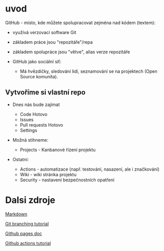 # uvod

GitHub - místo, kde můžete spolupracovat zejména nad kódem (textem):
* využívá verzovací software Git
* základem práce jsou "repozitáře"/repa
* základem spolupráce jsou "větve", alias verze repozitáře

* GitHub jako sociální síť:
  * Má hvězdičky, sledování lidí, seznamování se na projektech (Open Source komunita).

## Vytvoříme si vlastní repo

* Dnes nás bude zajímat
  * Code Hotovo
  * Issues
  * Pull requests Hotovo
  * Settings

* Možná stihneme:
  * Projects - Kanbanové řízení projektu

* Ostatní:
  * Actions - automatizace (např. testování, nasazení, ale i značkování)
  * Wiki - wiki stránka projektu
  * Security - nastavení bezpečnostních opatření

# Dalsi zdroje
[Markdown](https://github.com/adam-p/markdown-here/wiki/Markdown-Cheatsheet)

[Git branching tutorial](https://learngitbranching.js.org/)

[Github pages doc](https://pages.github.com/) 

[Github actions tutorial](https://github-actions-hero.vercel.app/)
